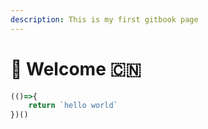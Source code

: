 ```yaml
---
description: This is my first gitbook page
---
```


# 🐛 Welcome 🇨🇳

```javascript
(()=>{
    return `hello world`
})()
```

